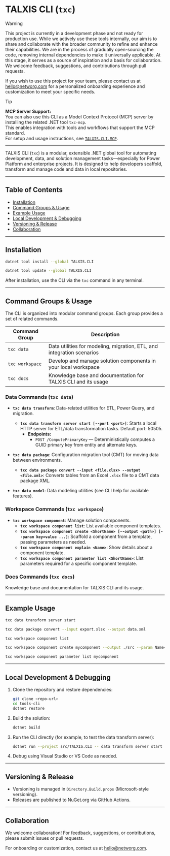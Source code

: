 # TALXIS CLI (`txc`)

> [!WARNING]
> This project is currently in a development phase and not ready for production use.
> While we actively use these tools internally, our aim is to share and collaborate with the broader community to refine and enhance their capabilities.
> We are in the process of gradually open-sourcing the code, removing internal dependencies to make it universally applicable.
> At this stage, it serves as a source of inspiration and a basis for collaboration.
> We welcome feedback, suggestions, and contributions through pull requests.
>
> If you wish to use this project for your team, please contact us at hello@networg.com for a personalized onboarding experience and customization to meet your specific needs.

> [!TIP]
> **MCP Server Support:**  
> You can also use this CLI as a Model Context Protocol (MCP) server by installing the related .NET tool `txc-mcp`.  
> This enables integration with tools and workflows that support the MCP standard.  
> For setup and usage instructions, see [`TALXIS.CLI.MCP`](src/TALXIS.CLI.MCP/README.md).

---

TALXIS CLI (`txc`) is a modular, extensible .NET global tool for automating development, data, and solution management tasks—especially for Power Platform and enterprise projects. It is designed to help developers scaffold, transform and manage code and data in local repositories.

---

## Table of Contents
- [Installation](#installation)
- [Command Groups & Usage](#command-groups--usage)
- [Example Usage](#example-usage)
- [Local Development & Debugging](#local-development--debugging)
- [Versioning & Release](#versioning--release)
- [Collaboration](#collaboration)

---

## Installation

```sh title="Install as a .NET global tool"
dotnet tool install --global TALXIS.CLI
```

```sh title="Update to the latest version"
dotnet tool update --global TALXIS.CLI
```

After installation, use the CLI via the `txc` command in any terminal.

---

## Command Groups & Usage

The CLI is organized into modular command groups. Each group provides a set of related commands.

| Command Group | Description |
|--------------|-------------|
| `txc data` | Data utilities for modeling, migration, ETL, and integration scenarios |
| `txc workspace` | Develop and manage solution components in your local workspace |
| `txc docs` | Knowledge base and documentation for TALXIS CLI and its usage |

### Data Commands (`txc data`)

- **`txc data transform`**: Data-related utilities for ETL, Power Query, and migration.
  - **`txc data transform server start [--port <port>]`**: Starts a local HTTP server for ETL/data transformation tasks. Default port: 50505.
    - **Endpoints:**
      - `POST /ComputePrimaryKey` — Deterministically computes a GUID primary key from entity and alternate keys.

- **`txc data package`**: Configuration migration tool (CMT) for moving data between environments.
  - **`txc data package convert --input <file.xlsx> --output <file.xml>`**: Converts tables from an Excel `.xlsx` file to a CMT data package XML.

- **`txc data model`**: Data modeling utilities (see CLI help for available features).

### Workspace Commands (`txc workspace`)

- **`txc workspace component`**: Manage solution components.
  - **`txc workspace component list`**: List available component templates.
  - **`txc workspace component create <ShortName> [--output <path>] [--param key=value ...]`**: Scaffold a component from a template, passing parameters as needed.
  - **`txc workspace component explain <Name>`**: Show details about a component template.
  - **`txc workspace component parameter list <ShortName>`**: List parameters required for a specific component template.

### Docs Commands (`txc docs`)
Knowledge base and documentation for TALXIS CLI and its usage.

---

## Example Usage

```sh title="Start the data transformation server on default port"
txc data transform server start
```

```sh title="Convert Excel to CMT XML"
txc data package convert --input export.xlsx --output data.xml
```

```sh title="List available workspace components"
txc workspace component list
```

```sh title="Scaffold a new component"
txc workspace component create mycomponent --output ./src --param Name=MyComponent --param Type=Custom
```

```sh title="List parameters for a component template"
txc workspace component parameter list mycomponent
```

---

## Local Development & Debugging

1. Clone the repository and restore dependencies:
   ```sh
   git clone <repo-url>
   cd tools-cli
   dotnet restore
   ```
2. Build the solution:
   ```sh
   dotnet build
   ```
3. Run the CLI directly (for example, to test the data transform server):
   ```sh
   dotnet run --project src/TALXIS.CLI -- data transform server start
   ```
4. Debug using Visual Studio or VS Code as needed.

---

## Versioning & Release

- Versioning is managed in `Directory.Build.props` (Microsoft-style versioning).
- Releases are published to NuGet.org via GitHub Actions.

---

## Collaboration

We welcome collaboration! For feedback, suggestions, or contributions, please submit issues or pull requests.

For onboarding or customization, contact us at hello@networg.com.
